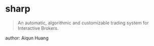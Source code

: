 # sharp

> An automatic, algorithmic and customizable trading system for Interactive Brokers.


author:  Aiqun Huang


